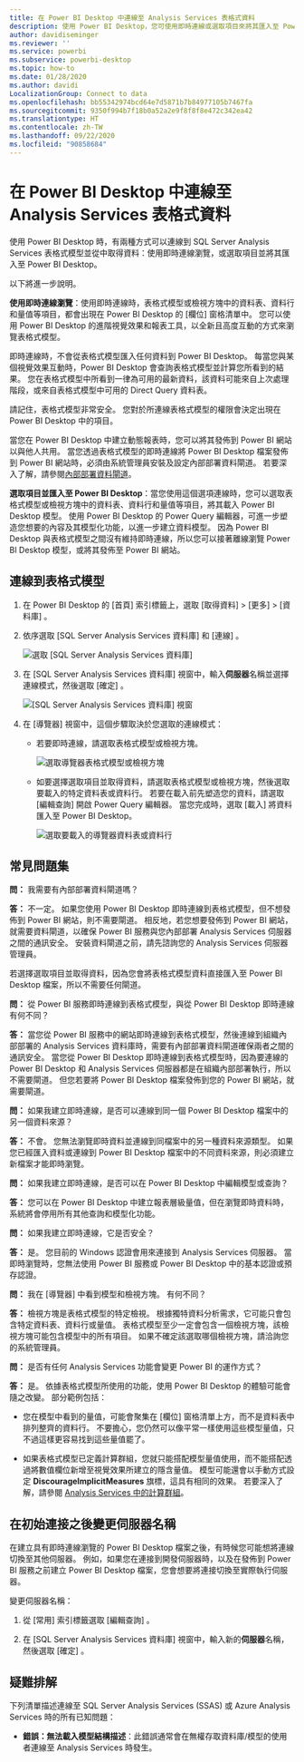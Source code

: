 ```yaml
---
title: 在 Power BI Desktop 中連線至 Analysis Services 表格式資料
description: 使用 Power BI Desktop，您可使用即時連線或選取項目來將其匯入至 Power BI Desktop，以連線到 SQL Server Analysis Services 表格式模型來取得資料。
author: davidiseminger
ms.reviewer: ''
ms.service: powerbi
ms.subservice: powerbi-desktop
ms.topic: how-to
ms.date: 01/28/2020
ms.author: davidi
LocalizationGroup: Connect to data
ms.openlocfilehash: bb55342974bcd64e7d5871b7b84977105b7467fa
ms.sourcegitcommit: 9350f994b7f18b0a52a2e9f8f8f8e472c342ea42
ms.translationtype: HT
ms.contentlocale: zh-TW
ms.lasthandoff: 09/22/2020
ms.locfileid: "90858684"
---
```

# <a name="connect-to-analysis-services-tabular-data-in-power-bi-desktop"></a>在 Power BI Desktop 中連線至 Analysis Services 表格式資料
使用 Power BI Desktop 時，有兩種方式可以連線到 SQL Server Analysis Services 表格式模型並從中取得資料：使用即時連線瀏覽，或選取項目並將其匯入至 Power BI Desktop。

以下將進一步說明。

**使用即時連線瀏覽**：使用即時連線時，表格式模型或檢視方塊中的資料表、資料行和量值等項目，都會出現在 Power BI Desktop 的 [欄位]  窗格清單中。 您可以使用 Power BI Desktop 的進階視覺效果和報表工具，以全新且高度互動的方式來瀏覽表格式模型。

即時連線時，不會從表格式模型匯入任何資料到 Power BI Desktop。 每當您與某個視覺效果互動時，Power BI Desktop 會查詢表格式模型並計算您所看到的結果。 您在表格式模型中所看到一律為可用的最新資料，該資料可能來自上次處理階段，或來自表格式模型中可用的 Direct Query 資料表。 

請記住，表格式模型非常安全。 您對於所連線表格式模型的權限會決定出現在 Power BI Desktop 中的項目。

當您在 Power BI Desktop 中建立動態報表時，您可以將其發佈到 Power BI 網站以與他人共用。 當您透過表格式模型的即時連線將 Power BI Desktop 檔案發佈到 Power BI 網站時，必須由系統管理員安裝及設定內部部署資料閘道。 若要深入了解，請參閱[內部部署資料閘道](service-gateway-onprem.md)。

**選取項目並匯入至 Power BI Desktop**：當您使用這個選項連線時，您可以選取表格式模型或檢視方塊中的資料表、資料行和量值等項目，將其載入 Power BI Desktop 模型。 使用 Power BI Desktop 的 Power Query 編輯器，可進一步塑造您想要的內容及其模型化功能，以進一步建立資料模型。 因為 Power BI Desktop 與表格式模型之間沒有維持即時連線，所以您可以接著離線瀏覽 Power BI Desktop 模型，或將其發佈至 Power BI 網站。

## <a name="to-connect-to-a-tabular-model"></a>連線到表格式模型
1. 在 Power BI Desktop 的 [首頁]  索引標籤上，選取 [取得資料]   > [更多]   > [資料庫]  。
   
1. 依序選取 [SQL Server Analysis Services 資料庫]  和 [連線]  。
   
   ![選取 [SQL Server Analysis Services 資料庫]](media/desktop-analysis-services-tabular-data/pbid_sqlas_getdata_as.png)
3. 在 [SQL Server Analysis Services 資料庫]  視窗中，輸入**伺服器**名稱並選擇連線模式，然後選取 [確定]  。
   
   ![[SQL Server Analysis Services 資料庫] 視窗](media/desktop-analysis-services-tabular-data/pbid_sqlas_getdata_as_server.png)
4. 在 [導覽器]  視窗中，這個步驟取決於您選取的連線模式：

   - 若要即時連線，請選取表格式模型或檢視方塊。
  
      ![選取導覽器表格式模型或檢視方塊](media/desktop-analysis-services-tabular-data/pbid_sqlas_getdata_as_live.png)
   - 如要選擇選取項目並取得資料，請選取表格式模型或檢視方塊，然後選取要載入的特定資料表或資料行。 若要在載入前先塑造您的資料，請選取 [編輯查詢]  開啟 Power Query 編輯器。 當您完成時，選取 [載入]  將資料匯入至 Power BI Desktop。

      ![選取要載入的導覽器資料表或資料行](media/desktop-analysis-services-tabular-data/pbid_sqlas_getdata_as_select.png)

## <a name="frequently-asked-questions"></a>常見問題集
**問：** 我需要有內部部署資料閘道嗎？

**答：** 不一定。 如果您使用 Power BI Desktop 即時連線到表格式模型，但不想發佈到 Power BI 網站，則不需要閘道。 相反地，若您想要發佈到 Power BI 網站，就需要資料閘道，以確保 Power BI 服務與您內部部署 Analysis Services 伺服器之間的通訊安全。 安裝資料閘道之前，請先諮詢您的 Analysis Services 伺服器管理員。

若選擇選取項目並取得資料，因為您會將表格式模型資料直接匯入至 Power BI Desktop 檔案，所以不需要任何閘道。

**問：** 從 Power BI 服務即時連線到表格式模型，與從 Power BI Desktop 即時連線有何不同？

**答：** 當您從 Power BI 服務中的網站即時連線到表格式模型，然後連線到組織內部部署的 Analysis Services 資料庫時，需要有內部部署資料閘道確保兩者之間的通訊安全。 當您從 Power BI Desktop 即時連線到表格式模型時，因為要連線的 Power BI Desktop 和 Analysis Services 伺服器都是在組織內部部署執行，所以不需要閘道。 但您若要將 Power BI Desktop 檔案發佈到您的 Power BI 網站，就需要閘道。

**問：** 如果我建立即時連線，是否可以連線到同一個 Power BI Desktop 檔案中的另一個資料來源？

**答：** 不會。 您無法瀏覽即時資料並連線到同檔案中的另一種資料來源類型。 如果您已經匯入資料或連線到 Power BI Desktop 檔案中的不同資料來源，則必須建立新檔案才能即時瀏覽。

**問：** 如果我建立即時連線，是否可以在 Power BI Desktop 中編輯模型或查詢？

**答：** 您可以在 Power BI Desktop 中建立報表層級量值，但在瀏覽即時資料時，系統將會停用所有其他查詢和模型化功能。

**問：** 如果我建立即時連線，它是否安全？

**答：** 是。 您目前的 Windows 認證會用來連接到 Analysis Services 伺服器。 當即時瀏覽時，您無法使用 Power BI 服務或 Power BI Desktop 中的基本認證或預存認證。

**問：** 我在 [導覽器] 中看到模型和檢視方塊。 有何不同？

**答：** 檢視方塊是表格式模型的特定檢視。 根據獨特資料分析需求，它可能只會包含特定資料表、資料行或量值。 表格式模型至少一定會包含一個檢視方塊，該檢視方塊可能包含模型中的所有項目。 如果不確定該選取哪個檢視方塊，請洽詢您的系統管理員。

**問：** 是否有任何 Analysis Services 功能會變更 Power BI 的運作方式？

**答：** 是。 依據表格式模型所使用的功能，使用 Power BI Desktop 的體驗可能會隨之改變。 部分範例包括：
* 您在模型中看到的量值，可能會聚集在 [欄位]  窗格清單上方，而不是資料表中排列整齊的資料行。 不要擔心，您仍然可以像平常一樣使用這些模型量值，只不過這樣更容易找到這些量值罷了。

* 如果表格式模型已定義計算群組，您就只能搭配模型量值使用，而不能搭配透過將數值欄位新增至視覺效果所建立的隱含量值。 模型可能還會以手動方式設定 **DiscourageImplicitMeasures** 旗標，這具有相同的效果。 若要深入了解，請參閱 [Analysis Services 中的計算群組](/analysis-services/tabular-models/calculation-groups#benefits)。

## <a name="to-change-the-server-name-after-initial-connection"></a>在初始連接之後變更伺服器名稱
在建立具有即時連線瀏覽的 Power BI Desktop 檔案之後，有時候您可能想將連線切換至其他伺服器。 例如，如果您在連接到開發伺服器時，以及在發佈到 Power BI 服務之前建立 Power BI Desktop 檔案，您會想要將連接切換至實際執行伺服器。

變更伺服器名稱：

1. 從 [常用]  索引標籤選取 [編輯查詢]  。

2. 在 [SQL Server Analysis Services 資料庫]  視窗中，輸入新的**伺服器**名稱，然後選取 [確定]  。

   
## <a name="troubleshooting"></a>疑難排解 
下列清單描述連線至 SQL Server Analysis Services (SSAS) 或 Azure Analysis Services 時的所有已知問題： 

* **錯誤：無法載入模型結構描述**：此錯誤通常會在無權存取資料庫/模型的使用者連線至 Analysis Services 時發生。